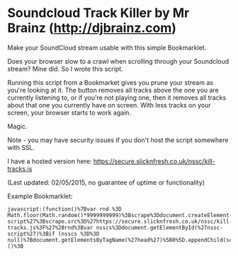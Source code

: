 # Soundcloud Track Killer by Mr Brainz (http://djbrainz.com)

Make your SoundCloud stream usable with this simple Bookmarklet.


Does your browser slow to a crawl when scrolling through
your Soundcloud stream? Mine did. So I wrote this script.

Running this script from a Bookmarket gives you prune your stream
as you're looking at it. The button removes all tracks above the 
one you are currently listening to, or if you're not playing one,
then it removes all tracks about that one you currently have on
screen. With less tracks on your screen, your browser starts to
work again.

Magic.


Note - you may have security issues if you don't host the script
somewhere with SSL.

I have a hosted version here: https://secure.slicknfresh.co.uk/nssc/kill-tracks.js

(Last updated: 02/05/2015, no guarantee of uptime or functionality)


Example Bookmarklet:
```
javascript:(function()%7Bvar rnd %3D Math.floor(Math.random()*9999999999)%3Bscrape%3Ddocument.createElement(%27SCRIPT%27)%3Bscrape.type%3D%27text/javascript%27%3Bscrape.id%3D%27nssc-script%27%3Bscrape.src%3D%27https://secure.slicknfresh.co.uk/nssc/kill-tracks.js%3F%27%2Brnd%3Bvar nsscs%3Ddocument.getElementById(%27nssc-script%27)%3Bif (nsscs %3D%3D null)%7Bdocument.getElementsByTagName(%27head%27)%5B0%5D.appendChild(scrape)%3B%3B%7D%7D)()%3B
```

